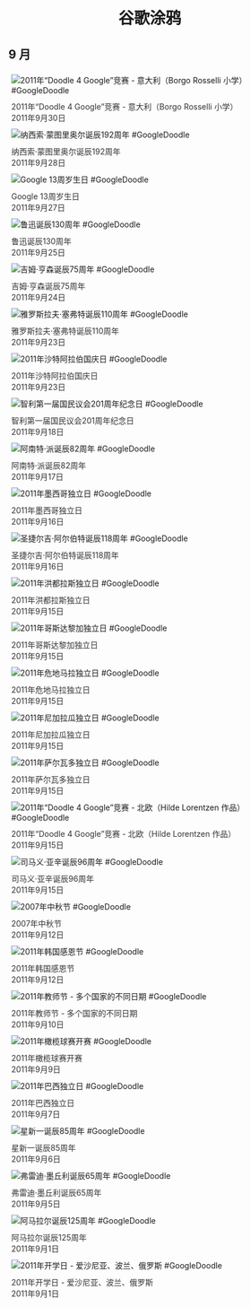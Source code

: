
<h1 align="center"> 谷歌涂鸦 </h1>




## 9 月

<div class="image">


<img src="https://www.google.com/logos/2011/d4g_italy11-hp.jpg" alt="2011年“Doodle 4 Google”竞赛 - 意大利（Borgo Rosselli 小学） #GoogleDoodle" style="margin: 5px"/>
<div class="info" style="font-size: 14px; color:#333333; margin:5px"><div class="title">2011年“Doodle 4 Google”竞赛 - 意大利（Borgo Rosselli 小学）</div><div class="date">2011年9月30日</div></div>

<img src="https://lh3.googleusercontent.com/cDWHdMhKLkrXBVXoCnC-7Q1cb8LHrkYXFnvLXGG0Oey1GHGIggbx61Tko4AR0gZkTB_11jORfNPk4dQwkhxglKqw6zywdTUblO8WR8ta6A=s660" alt="纳西索·蒙图里奥尔诞辰192周年 #GoogleDoodle" style="margin: 5px"/>
<div class="info" style="font-size: 14px; color:#333333; margin:5px"><div class="title">纳西索·蒙图里奥尔诞辰192周年</div><div class="date">2011年9月28日</div></div>

<img src="https://lh3.googleusercontent.com/8rR_Ni-j9mOv_ldTt5TeUM3NHNWvMYtb--ifa5lmSkdvw7kXDvJUxyLq3byMbSZfcy8HtIkAiOIhO1sLGgT_kDbju0CSWXC7D7fpfrnBrQ=s660" alt="Google 13周岁生日 #GoogleDoodle" style="margin: 5px"/>
<div class="info" style="font-size: 14px; color:#333333; margin:5px"><div class="title">Google 13周岁生日</div><div class="date">2011年9月27日</div></div>

<img src="https://lh3.googleusercontent.com/Sipc6sjPRxb6SdZCRfsqOBWgGH7-uMqPcyzgs4zyqGkseCtuf8tIiNViEjdh-DPSWefCbernj0yaQW1VQLtqP9tZ6kYHw0GXjP5XllE=s660" alt="鲁迅诞辰130周年 #GoogleDoodle" style="margin: 5px"/>
<div class="info" style="font-size: 14px; color:#333333; margin:5px"><div class="title">鲁迅诞辰130周年</div><div class="date">2011年9月25日</div></div>

<img src="https://lh3.googleusercontent.com/pqnxx2YQrSh6nipofJpY72LRS_fC5u3FAqN8XUo5JN2BHJZXNnaMAAzYoadvuD6peYXB74_M9V_QPJclnZ3fOhbXBtDpTfd0yuVIQC6g=s660" alt="吉姆·亨森诞辰75周年 #GoogleDoodle" style="margin: 5px"/>
<div class="info" style="font-size: 14px; color:#333333; margin:5px"><div class="title">吉姆·亨森诞辰75周年</div><div class="date">2011年9月24日</div></div>

<img src="https://lh3.googleusercontent.com/KM4TtwEw2oUoI6LHNTGOFRiAsRFLGIqgDtCMg8z505F2JRJu8p4cO9rLjZimtbg1pPXuiZYzhobapH-u-lO8KFrcfw38Jcv1eQJ3h9Q=s660" alt="雅罗斯拉夫·塞弗特诞辰110周年 #GoogleDoodle" style="margin: 5px"/>
<div class="info" style="font-size: 14px; color:#333333; margin:5px"><div class="title">雅罗斯拉夫·塞弗特诞辰110周年</div><div class="date">2011年9月23日</div></div>

<img src="https://lh3.googleusercontent.com/kZwRCKtgnn-Mrb2NUxPY3oyE9OTttAonG776B4CsOSibEtLOTSIiDcAj8rboXuUvxXJdWntwwIgr-MWWVyF3Rcu_PsTAOk9aBKBnzzk=s660" alt="2011年沙特阿拉伯国庆日 #GoogleDoodle" style="margin: 5px"/>
<div class="info" style="font-size: 14px; color:#333333; margin:5px"><div class="title">2011年沙特阿拉伯国庆日</div><div class="date">2011年9月23日</div></div>

<img src="https://www.google.com/logos/2011/Chile_Independence_Day-2011-hp.jpg" alt="智利第一届国民议会201周年纪念日 #GoogleDoodle" style="margin: 5px"/>
<div class="info" style="font-size: 14px; color:#333333; margin:5px"><div class="title">智利第一届国民议会201周年纪念日</div><div class="date">2011年9月18日</div></div>

<img src="https://lh3.googleusercontent.com/F4qSnOuA6UaiMC_hKi4GNSwHVDSY0f_Apx13Vi6owr5mLSwxnz3n6jg5jgcUT1jNSuI_kQvsYOXm6vkVLfNRs7WN6akqQPzl7Zu86R5zew=s660" alt="阿南特·派诞辰82周年 #GoogleDoodle" style="margin: 5px"/>
<div class="info" style="font-size: 14px; color:#333333; margin:5px"><div class="title">阿南特·派诞辰82周年</div><div class="date">2011年9月17日</div></div>

<img src="https://www.google.com/logos/2011/Mexico_Independence_Day-2011-hp.jpg" alt="2011年墨西哥独立日 #GoogleDoodle" style="margin: 5px"/>
<div class="info" style="font-size: 14px; color:#333333; margin:5px"><div class="title">2011年墨西哥独立日</div><div class="date">2011年9月16日</div></div>

<img src="https://lh3.googleusercontent.com/JdOmjntJTchtZH2swhqqauhJ6K-fZ5_Ufuthk_Dpmz75D5GRweK9XyknN9garC9pIjclL7pLjI8Yj4PTcjwI5hM_-dv6ffREuufNHw=s660" alt="圣捷尔吉·阿尔伯特诞辰118周年 #GoogleDoodle" style="margin: 5px"/>
<div class="info" style="font-size: 14px; color:#333333; margin:5px"><div class="title">圣捷尔吉·阿尔伯特诞辰118周年</div><div class="date">2011年9月16日</div></div>

<img src="https://lh3.googleusercontent.com/-3DFDgeVOjPaoTmbwKNOK9zttzOhaQRh-Xa-I7QGnd7yRwKCxqYUoj20ra8u3RXmOGV3HTRPDV05Id70Q0qSLlbbk-Ik5x_GbacBjjA=s660" alt="2011年洪都拉斯独立日 #GoogleDoodle" style="margin: 5px"/>
<div class="info" style="font-size: 14px; color:#333333; margin:5px"><div class="title">2011年洪都拉斯独立日</div><div class="date">2011年9月15日</div></div>

<img src="https://lh3.googleusercontent.com/kb9EyFYQ7SXETTB-jLTuuZpwHiw5e7-590OipOZY7UBu6Sf0pXkSmdkj_FknS7IcrbVWI4MplLmKmgZ2EU-RzuX0CqMyULYNbbiBuonu=s660" alt="2011年哥斯达黎加独立日 #GoogleDoodle" style="margin: 5px"/>
<div class="info" style="font-size: 14px; color:#333333; margin:5px"><div class="title">2011年哥斯达黎加独立日</div><div class="date">2011年9月15日</div></div>

<img src="https://lh3.googleusercontent.com/cexuIQAkGBMl5ISSREBptyyt7ujp1yHdEI1gpY23TBqkIav5ZvRz09xOEMOsGrIpnuR--eW1scKGc7fLWL6AbKGlm8FUkmkR6eB6Dxdo5g=s660" alt="2011年危地马拉独立日 #GoogleDoodle" style="margin: 5px"/>
<div class="info" style="font-size: 14px; color:#333333; margin:5px"><div class="title">2011年危地马拉独立日</div><div class="date">2011年9月15日</div></div>

<img src="https://lh3.googleusercontent.com/SW8pm897W-_1HT7GYSRCY0tQ7Vj72cV3bGs9sD8-TY6--8dbszETlxwfewnvQivFSOUpHag3Sy3QYIqIHTwk6NLemdO7whadr9P_Q7Bb=s660" alt="2011年尼加拉瓜独立日 #GoogleDoodle" style="margin: 5px"/>
<div class="info" style="font-size: 14px; color:#333333; margin:5px"><div class="title">2011年尼加拉瓜独立日</div><div class="date">2011年9月15日</div></div>

<img src="https://www.google.com/logos/2011/El_Salvador_Independence_Day-2011-hp.jpg" alt="2011年萨尔瓦多独立日 #GoogleDoodle" style="margin: 5px"/>
<div class="info" style="font-size: 14px; color:#333333; margin:5px"><div class="title">2011年萨尔瓦多独立日</div><div class="date">2011年9月15日</div></div>

<img src="https://lh3.googleusercontent.com/vK5oin_4OjbahcwA7Q8eyV9y4VRQhltlosnlOU342JKWBUmWvrOrikiIDjPn48ho3GnWf4bupqVtIsAFcfg_eslRsekDWO9I9oTwhKI=s660" alt="2011年“Doodle 4 Google”竞赛 - 北欧（Hilde Lorentzen 作品） #GoogleDoodle" style="margin: 5px"/>
<div class="info" style="font-size: 14px; color:#333333; margin:5px"><div class="title">2011年“Doodle 4 Google”竞赛 - 北欧（Hilde Lorentzen 作品）</div><div class="date">2011年9月15日</div></div>

<img src="https://lh3.googleusercontent.com/r50F8RcmnhmwOmMtitm__uBDc1I88KwwWs8em5TqTJ0MxARixG-9D7oO6g1R1-1QeLbG_aXKU2bN-VGRYH7rWV_XsoLqRWelLuG7sMQr=s660" alt="司马义·亚辛诞辰96周年 #GoogleDoodle" style="margin: 5px"/>
<div class="info" style="font-size: 14px; color:#333333; margin:5px"><div class="title">司马义·亚辛诞辰96周年</div><div class="date">2011年9月15日</div></div>

<img src="https://lh3.googleusercontent.com/fTGHhSqfmNSp0pwIxWCi8te7wsd8UheTss4qvv6OHdg9GSf9-XDKTWx43JiGAloIXbQzLglh5kVjoR2J0oaUXNjghFJVTASbw-k-1Eks=s660" alt="2007年中秋节 #GoogleDoodle" style="margin: 5px"/>
<div class="info" style="font-size: 14px; color:#333333; margin:5px"><div class="title">2007年中秋节</div><div class="date">2011年9月12日</div></div>

<img src="https://lh3.googleusercontent.com/e__czzXUioIvoGDjBB3QsaScBEH285frwFNYmKxe-FtSD9WMF2zB5xYeL71hWOw_yoC3Zvoc6ehBdmaDuEeciHf_ewiKocgJGSIOobfH=s660" alt="2011年韩国感恩节 #GoogleDoodle" style="margin: 5px"/>
<div class="info" style="font-size: 14px; color:#333333; margin:5px"><div class="title">2011年韩国感恩节</div><div class="date">2011年9月12日</div></div>

<img src="https://lh3.googleusercontent.com/cw-gSS29Kew4FbUDEmDgHo6cWlKnUlh5NSON5hBZg9kBNpYp88-IyXclWmvz75SKB_EPcfySsTtPAxdImT7IamXYD0eyIEuLud4ee0VE=s660" alt="2011年教师节 - 多个国家的不同日期 #GoogleDoodle" style="margin: 5px"/>
<div class="info" style="font-size: 14px; color:#333333; margin:5px"><div class="title">2011年教师节 - 多个国家的不同日期</div><div class="date">2011年9月10日</div></div>

<img src="https://lh3.googleusercontent.com/zs6CLlUxfKYL-218wtNgSE5WBAOXeTIbEJyqZfUVXJBjPQCJWeelGpGzjbrFFpwPbF9w4PSgjXMUaOkcxHnjFP9KzQCFup2nmzgXrPRn=s660" alt="2011年橄榄球赛开赛 #GoogleDoodle" style="margin: 5px"/>
<div class="info" style="font-size: 14px; color:#333333; margin:5px"><div class="title">2011年橄榄球赛开赛</div><div class="date">2011年9月9日</div></div>

<img src="https://lh3.googleusercontent.com/Yj5S9EXxRDTmKcmZsyaIbxyGS4EjH2nRw2Uf-o9LBIYyU5zgSH_cvu4X5iYvx6L3boDhJg9xqY8xlxs4icTSSNu7cVMgZGAw1Ir2JHEY=s660" alt="2011年巴西独立日 #GoogleDoodle" style="margin: 5px"/>
<div class="info" style="font-size: 14px; color:#333333; margin:5px"><div class="title">2011年巴西独立日</div><div class="date">2011年9月7日</div></div>

<img src="https://lh3.googleusercontent.com/D7mjaebHKiRglRJObAYST3sfoK_Yogh31YCEaZGPcAZmOrxksgzFXCAsdN4LYMaNw6snXXNliL9-ZEZSTpLYjALRqnUrfDNik12VI9M=s660" alt="星新一诞辰85周年 #GoogleDoodle" style="margin: 5px"/>
<div class="info" style="font-size: 14px; color:#333333; margin:5px"><div class="title">星新一诞辰85周年</div><div class="date">2011年9月6日</div></div>

<img src="https://lh3.googleusercontent.com/c54k9gKr9ud4SsUMaj0ky_PGbF6Xi3_KXV77HjxfnL_U8yKWZfICVDBXvuk8PemLUCWnRe18tPRa91JN9kYhOQ8lbnwbWwQvbof4axU=s660" alt="弗雷迪·墨丘利诞辰65周年 #GoogleDoodle" style="margin: 5px"/>
<div class="info" style="font-size: 14px; color:#333333; margin:5px"><div class="title">弗雷迪·墨丘利诞辰65周年</div><div class="date">2011年9月5日</div></div>

<img src="https://lh3.googleusercontent.com/2EcgLKOpVCsULQ9U4dWWqlNG7kwDrUPqVvZYB_P7uCCdXDTMTV22Fb899WeFTtpodzvHhBDESYifn-7l7623Tu0xGb6ZmOBB-KDWq5g8=s660" alt="阿马拉尔诞辰125周年 #GoogleDoodle" style="margin: 5px"/>
<div class="info" style="font-size: 14px; color:#333333; margin:5px"><div class="title">阿马拉尔诞辰125周年</div><div class="date">2011年9月1日</div></div>

<img src="https://lh3.googleusercontent.com/EmiyC2Mrv0Dxj5zPGt7lw0OePaEJJNMNp5AeJfx7dIWL5QvJO4aRN_lt9h-VfLCgCIcvjj9wlalIheqoFnH5-5OYabF36ZbsZt9ui3NT=s660" alt="2011年开学日 - 爱沙尼亚、波兰、俄罗斯 #GoogleDoodle" style="margin: 5px"/>
<div class="info" style="font-size: 14px; color:#333333; margin:5px"><div class="title">2011年开学日 - 爱沙尼亚、波兰、俄罗斯</div><div class="date">2011年9月1日</div></div>

</div>








